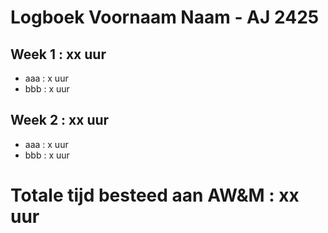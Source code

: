 # Logboek Voornaam Naam - AJ 2425

## Week 1 : xx uur
* aaa : x uur
* bbb : x uur

## Week 2 : xx uur
* aaa : x uur
* bbb : x uur



# Totale tijd besteed aan AW&M : xx uur